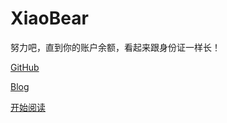 # **XiaoBear**

努力吧，直到你的账户余额，看起来跟身份证一样长！

 [GitHub](https://github.com/yhx1001)

[Blog](http://www.xiaobear.cn/)

[开始阅读](README.md)

